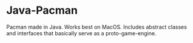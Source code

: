 # Java-Pacman
Pacman made in Java.
Works best on MacOS.
Includes abstract classes and interfaces that basically serve as a proto-game-engine.
